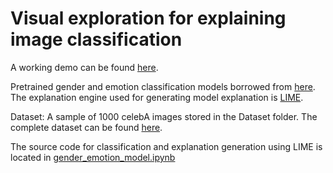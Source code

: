# Visual exploration for explaining image classification
A working demo can be found [here](https://ethanzyn.github.io/AI_explainability).

Pretrained gender and emotion classification models borrowed from [here](https://github.com/oarriaga/face_classification). The explanation engine used for generating model explanation is [LIME](https://github.com/marcotcr/lime).

Dataset: A sample of 1000 celebA images stored in the Dataset folder. The complete dataset can be found [here](https://www.kaggle.com/jessicali9530/celeba-dataset).

The source code for classification and explanation generation using LIME is located in [gender_emotion_model.ipynb](../master/face_classification/src/gender_emotion_model.ipynb)

